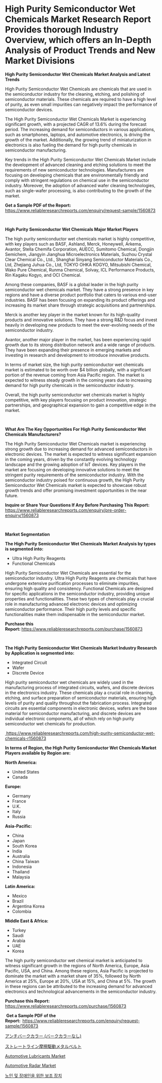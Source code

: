 <p><h1>High Purity Semiconductor Wet Chemicals Market Research Report Provides thorough Industry Overview, which offers an In-Depth Analysis of Product Trends and New Market Divisions</h1></p><p><strong>High Purity Semiconductor Wet Chemicals Market Analysis and Latest Trends</strong></p>
<p><p>High Purity Semiconductor Wet Chemicals are chemicals that are used in the semiconductor industry for the cleaning, etching, and polishing of semiconductor materials. These chemicals are required to have a high level of purity, as even small impurities can negatively impact the performance of semiconductor devices.</p><p>The High Purity Semiconductor Wet Chemicals Market is experiencing significant growth, with a projected CAGR of 13.6% during the forecast period. The increasing demand for semiconductors in various applications, such as smartphones, laptops, and automotive electronics, is driving the growth of the market. Additionally, the growing trend of miniaturization in electronics is also fueling the demand for high purity chemicals in semiconductor manufacturing.</p><p>Key trends in the High Purity Semiconductor Wet Chemicals Market include the development of advanced cleaning and etching solutions to meet the requirements of new semiconductor technologies. Manufacturers are focusing on developing chemicals that are environmentally friendly and comply with stringent regulations on chemical use in the semiconductor industry. Moreover, the adoption of advanced wafer cleaning technologies, such as single-wafer processing, is also contributing to the growth of the market.</p></p>
<p><strong>Get a Sample PDF of the Report:&nbsp;</strong> <a href="https://www.reliableresearchreports.com/enquiry/request-sample/1560873">https://www.reliableresearchreports.com/enquiry/request-sample/1560873</a></p>
<p>&nbsp;</p>
<p><strong>High Purity Semiconductor Wet Chemicals Major Market Players</strong></p>
<p><p>The high purity semiconductor wet chemicals market is highly competitive, with key players such as BASF, Ashland, Merck, Honeywell, Arkema, Avantor, Stella Chemifa Corporation, AUECC, Sumitomo Chemical, Dongjin Semichem, Jiangyin Jianghua Microelectronics Materials, Suzhou Crystal Clear Chemical Co., Ltd., Shanghai Sinyang Semiconductor Materials Co., Ltd, Zhejiang Juhua Co., Ltd, TOKYO OHKA KOGYO, Mitsubishi Chemical, Wako Pure Chemical, Runma Chemical, Solvay, ICL Performance Products, Rin Kagaku Kogyo, and OCI Chemical.</p><p>Among these companies, BASF is a global leader in the high purity semiconductor wet chemicals market. They have a strong presence in key regions and have a diverse product portfolio that caters to various end-user industries. BASF has been focusing on expanding its product offerings and increasing its market share through strategic acquisitions and partnerships.</p><p>Merck is another key player in the market known for its high-quality products and innovative solutions. They have a strong R&D focus and invest heavily in developing new products to meet the ever-evolving needs of the semiconductor industry.</p><p>Avantor, another major player in the market, has been experiencing rapid growth due to its strong distribution network and a wide range of products. They have been expanding their presence in emerging markets and investing in research and development to introduce innovative products.</p><p>In terms of market size, the high purity semiconductor wet chemicals market is estimated to be worth over $4 billion globally, with a significant portion of the revenue coming from Asia Pacific region. The market is expected to witness steady growth in the coming years due to increasing demand for high purity chemicals in the semiconductor industry.</p><p>Overall, the high purity semiconductor wet chemicals market is highly competitive, with key players focusing on product innovation, strategic partnerships, and geographical expansion to gain a competitive edge in the market.</p></p>
<p>&nbsp;</p>
<p><strong>What Are The Key Opportunities For High Purity Semiconductor Wet Chemicals Manufacturers?</strong></p>
<p><p>The High Purity Semiconductor Wet Chemicals market is experiencing strong growth due to increasing demand for advanced semiconductors in electronic devices. The market is expected to witness significant expansion in the coming years, driven by the constantly evolving technology landscape and the growing adoption of IoT devices. Key players in the market are focusing on developing innovative solutions to meet the stringent purity requirements of the semiconductor industry. With the semiconductor industry poised for continuous growth, the High Purity Semiconductor Wet Chemicals market is expected to showcase robust growth trends and offer promising investment opportunities in the near future.</p></p>
<p><strong>Inquire or Share Your Questions If Any Before Purchasing This Report:</strong> <a href="https://www.reliableresearchreports.com/enquiry/pre-order-enquiry/1560873">https://www.reliableresearchreports.com/enquiry/pre-order-enquiry/1560873</a></p>
<p>&nbsp;</p>
<p><strong>Market Segmentation</strong></p>
<p><strong>The High Purity Semiconductor Wet Chemicals Market Analysis by types is segmented into:</strong></p>
<p><ul><li>Ultra High Purity Reagents</li><li>Functional Chemicals</li></ul></p>
<p><p>High Purity Semiconductor Wet Chemicals are essential for the semiconductor industry. Ultra High Purity Reagents are chemicals that have undergone extensive purification processes to eliminate impurities, ensuring high quality and consistency. Functional Chemicals are designed for specific applications in the semiconductor industry, providing unique properties and functionalities. These two types of chemicals play a crucial role in manufacturing advanced electronic devices and optimizing semiconductor performance. Their high purity levels and specific functionalities make them indispensable in the semiconductor market.</p></p>
<p><strong>Purchase this Report:&nbsp;</strong><a href="https://www.reliableresearchreports.com/purchase/1560873">https://www.reliableresearchreports.com/purchase/1560873</a></p>
<p>&nbsp;</p>
<p><strong>The High Purity Semiconductor Wet Chemicals Market Industry Research by Application is segmented into:</strong></p>
<p><ul><li>Integrated Circuit</li><li>Wafer</li><li>Discrete Device</li></ul></p>
<p><p>High purity semiconductor wet chemicals are widely used in the manufacturing process of integrated circuits, wafers, and discrete devices in the electronics industry. These chemicals play a crucial role in cleaning, etching, and surface preparation of semiconductor materials, ensuring high levels of purity and quality throughout the fabrication process. Integrated circuits are essential components in electronic devices, wafers are the base material for semiconductor manufacturing, and discrete devices are individual electronic components, all of which rely on high purity semiconductor wet chemicals for production.</p></p>
<p><a href="https://www.reliableresearchreports.com/high-purity-semiconductor-wet-chemicals-r1560873">&nbsp;https://www.reliableresearchreports.com/high-purity-semiconductor-wet-chemicals-r1560873</a></p>
<p><strong>In terms of Region, the High Purity Semiconductor Wet Chemicals Market Players available by Region are:</strong></p>
<p>
    <p> <strong> North America: </strong>
        <ul>
            <li>United States</li>
            <li>Canada</li>
        </ul>
        </p> 
    <p> <strong> Europe: </strong>
        <ul>
            <li>Germany</li>
            <li>France</li>
            <li>U.K.</li>
            <li>Italy</li>
            <li>Russia</li>
        </ul>
        </p> 
    <p> <strong> Asia-Pacific: </strong>
        <ul>
            <li>China</li>
            <li>Japan</li>
            <li>South Korea</li>
            <li>India</li>
            <li>Australia</li>
            <li>China Taiwan</li>
            <li>Indonesia</li>
            <li>Thailand</li>
            <li>Malaysia</li>
        </ul>
        </p> 
    <p> <strong> Latin America: </strong>
        <ul>
            <li>Mexico</li>
            <li>Brazil</li>
            <li>Argentina Korea</li>
            <li>Colombia</li>
        </ul>
        </p> 
    <p> <strong> Middle East & Africa: </strong>
        <ul>
            <li>Turkey</li>
            <li>Saudi</li>
            <li>Arabia</li>
            <li>UAE</li>
            <li>Korea</li>
        </ul>
    </p>
    </p>
<p><p>The high purity semiconductor wet chemical market is anticipated to witness significant growth in the regions of North America, Europe, Asia Pacific, USA, and China. Among these regions, Asia Pacific is projected to dominate the market with a market share of 35%, followed by North America at 25%, Europe at 20%, USA at 15%, and China at 5%. The growth in these regions can be attributed to the increasing demand for advanced electronics and technological advancements in the semiconductor industry.</p></p>
<p><strong>Purchase this Report: </strong><a href="https://www.reliableresearchreports.com/purchase/1560873">https://www.reliableresearchreports.com/purchase/1560873</a></p>
<p>&nbsp;<strong>Get a Sample PDF of the Report:&nbsp;&nbsp;</strong><a href="https://www.reliableresearchreports.com/enquiry/request-sample/1560873">https://www.reliableresearchreports.com/enquiry/request-sample/1560873</a></p>
<p><strong></strong></p>
<p><p><a href="https://github.com/BoydYundt1/Market-Research-Report-List-1/blob/main/2625128136126.md">アンチバークカラー (バークカラーなし)</a></p><p><a href="https://medium.com/@velmabcooper52024/2024%E5%B9%B4%E3%81%8B%E3%82%892031%E5%B9%B4%E3%81%BE%E3%81%A7%E3%81%AE%E6%9C%9F%E9%96%93%E3%81%AB%E4%BA%88%E6%B8%AC%E3%81%95%E3%82%8C%E3%81%9F%E3%82%B9%E3%83%88%E3%83%AC%E3%83%BC%E3%83%88%E3%83%A9%E3%82%A4%E3%83%B3%E6%91%A9%E6%93%A6%E9%A7%86%E5%8B%95%E9%87%91%E5%B1%9E%E3%83%99%E3%83%AB%E3%83%88%E5%B8%82%E5%A0%B4%E3%81%AE%E5%8B%95%E5%90%91%E3%81%A8%E6%88%90%E9%95%B7%E3%83%89%E3%83%A9%E3%82%A4%E3%83%90%E3%83%BC%E3%82%92%E5%88%86%E6%9E%90%E3%81%97%E3%81%BE%E3%81%99-860f0e688dae">ストレートライン摩擦駆動メタルベルト</a></p><p><a href="https://github.com/wybrqqeb6/Market-Research-Report-List-1/blob/main/automotive-lubricants-market.md">Automotive Lubricants Market</a></p><p><a href="https://github.com/irjbaube82/Market-Research-Report-List-1/blob/main/automotive-radar-market.md">Automotive Radar Market</a></p><p><a href="https://github.com/gambitz1998/Market-Research-Report-List-1/blob/main/5454493141653.md">노인 및 장애인을 위한 보조 장치</a></p></p>